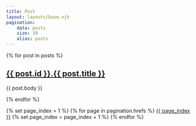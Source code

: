 ```yaml
---
title: Post
layout: layouts/base.njk
pagination:
    data: posts
    size: 10
    alias: posts
---
```


{% for post in posts %}
<div class="post">
    <h2>
        <a href="/post/{{ post.title | slug }}/">
            {{ post.id }}.{{ post.title }}
        </a>
    </h2>
    <P>{{ post.body }}</p>
</div>
{% endfor %}

{% set page_index = 1 %}
{% for page in pagination.hrefs %}
<a href="{{ page }}">{{ page_index }}</a>
{% set page_index = page_index + 1 %}
{% endfor %}